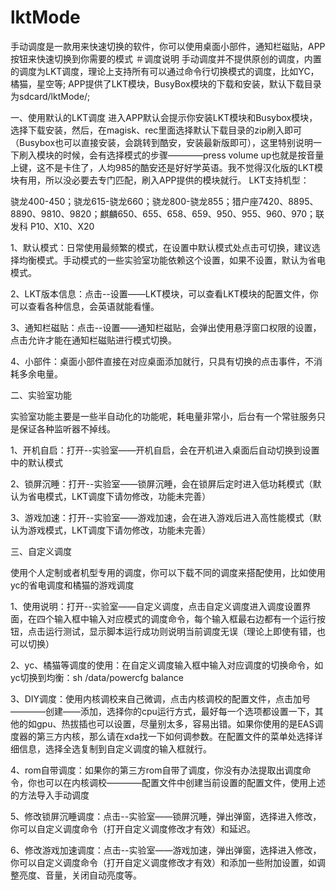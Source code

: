 # lktMode
手动调度是一款用来快速切换的软件，你可以使用桌面小部件，通知栏磁贴，APP按钮来快速切换到你需要的模式
＃调度说明
手动调度并不提供原创的调度，内置的调度为LKT调度，理论上支持所有可以通过命令行切换模式的调度，比如YC，橘猫，星空等;
APP提供了LKT模块，BusyBox模块的下载和安装，默认下载目录为sdcard/lktMode/;

一、使用默认的LKT调度
进入APP默认会提示你安装LKT模块和Busybox模块，选择下载安装，然后，在magisk、rec里面选择默认下载目录的zip刷入即可（Busybox也可以直接安装，会跳转到酷安，安装最新版即可），这里特别说明一下刷入模块的时候，会有选择模式的步骤————press volume up也就是按音量上键，这不是卡住了，人均985的酷安还是好好学英语。我不觉得汉化版的LKT模块有用，所以没必要去专门匹配，刷入APP提供的模块就行。
LKT支持机型：

骁龙400-450；骁龙615-骁龙660；骁龙800-骁龙855；猎户座7420、8895、8890、9810、9820；麒麟650、655、658、659、950、955、960、970；联发科 P10、X10、X20

1、默认模式：日常使用最频繁的模式，在设置中默认模式处点击可切换，建议选择均衡模式。手动模式的一些实验室功能依赖这个设置，如果不设置，默认为省电模式。

2、LKT版本信息：点击--设置——LKT模块，可以查看LKT模块的配置文件，你可以查看各种信息，会英语就能看懂。

3、通知栏磁贴：点击--设置——通知栏磁贴，会弹出使用悬浮窗口权限的设置，点击允许才能在通知栏磁贴进行模式切换。

4、小部件：桌面小部件直接在对应桌面添加就行，只具有切换的点击事件，不消耗多余电量。

二、实验室功能

实验室功能主要是一些半自动化的功能呢，耗电量非常小，后台有一个常驻服务只是保证各种监听器不掉线。

1、开机自启：打开--实验室——开机自启，会在开机进入桌面后自动切换到设置中的默认模式

2、锁屏沉睡：打开--实验室——锁屏沉睡，会在锁屏后定时进入低功耗模式（默认为省电模式，LKT调度下请勿修改，功能未完善）

3、游戏加速：打开--实验室——游戏加速，会在进入游戏后进入高性能模式（默认为游戏模式，LKT调度下请勿修改，功能未完善）

三、自定义调度

使用个人定制或者机型专用的调度，你可以下载不同的调度来搭配使用，比如使用yc的省电调度和橘猫的游戏调度

1、使用说明：打开--实验室——自定义调度，点击自定义调度进入调度设置界面，在四个输入框中输入对应模式的调度命令，每个输入框最右边都有一个运行按钮，点击运行测试，显示脚本运行成功则说明当前调度无误（理论上即使有错，也可以切换）

2、yc、橘猫等调度的使用：在自定义调度输入框中输入对应调度的切换命令，如yc切换到均衡：sh /data/powercfg balance

3、DIY调度：使用内核调校来自己微调，点击内核调校的配置文件，点击加号————创建——添加，选择你的cpu运行方式，最好每一个选项都设置一下，其他的如gpu、热拔插也可以设置，尽量别太多，容易出错。如果你使用的是EAS调度器的第三方内核，那么请在xda找一下如何调参数。在配置文件的菜单处选择详细信息，选择全选复制到自定义调度的输入框就行。

4、rom自带调度：如果你的第三方rom自带了调度，你没有办法提取出调度命令，你也可以在内核调校————配置文件中创建当前设置的配置文件，使用上述的方法导入手动调度

5、修改锁屏沉睡调度：点击--实验室——锁屏沉睡，弹出弹窗，选择进入修改，你可以自定义调度命令（打开自定义调度修改才有效）和延迟。

6、修改游戏加速调度：点击--实验室——游戏加速，弹出弹窗，选择进入修改，你可以自定义调度命令（打开自定义调度修改才有效）和添加一些附加设置，如调整亮度、音量，关闭自动亮度等。
